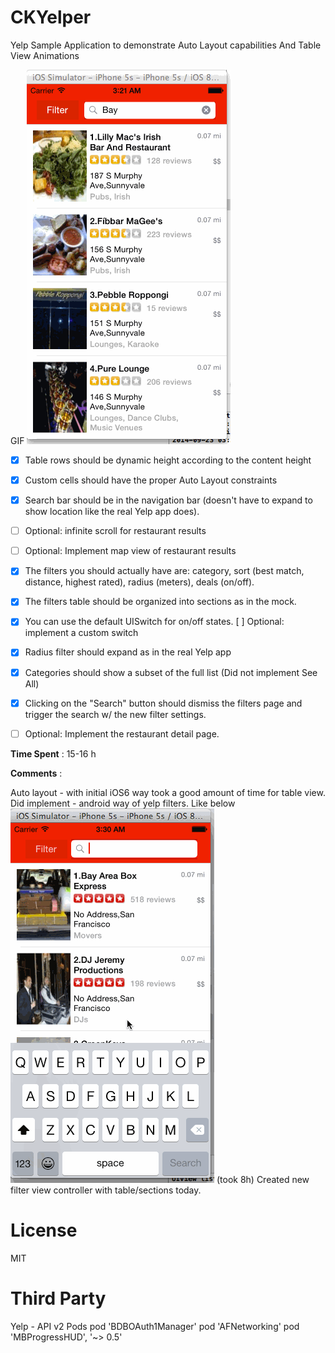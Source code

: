 CKYelper
========
Yelp Sample Application to demonstrate Auto Layout capabilities
And Table View Animations 

GIF 
<img src="https://github.com/cre81ve/CKYelper/blob/master/yelp_lcap_2.gif" />

- [x] Table rows should be dynamic height according to the content height
- [x] Custom cells should have the proper Auto Layout constraints
- [x] Search bar should be in the navigation bar (doesn't have to expand to show location like the real Yelp app does).
- [ ] Optional: infinite scroll for restaurant results
- [ ] Optional: Implement map view of restaurant results


- [x] The filters you should actually have are: category, sort (best match, distance, highest rated), radius (meters), deals (on/off).
- [x] The filters table should be organized into sections as in the mock.
- [x] You can use the default UISwitch for on/off states. [ ] Optional: implement a custom switch
- [x] Radius filter should expand as in the real Yelp app
- [x] Categories should show a subset of the full list (Did not implement See All)
- [x] Clicking on the "Search" button should dismiss the filters page and trigger the search w/ the new filter settings.
- [ ] Optional: Implement the restaurant detail page.

<b>Time Spent</b> :  15-16 h

<b>Comments</b>  : 

Auto layout - with initial iOS6 way took a good amount of time for table view. 
Did implement - android way of yelp filters. Like below 
<img src="https://github.com/cre81ve/CKYelper/blob/master/yelp_lcap_1.gif" />
(took 8h) 
Created new filter view controller with table/sections today.

<b>License </b>
=======
MIT

<b>Third Party</b>
===================
Yelp - API v2
Pods
pod 'BDBOAuth1Manager'
pod 'AFNetworking'
pod 'MBProgressHUD', '~> 0.5'

